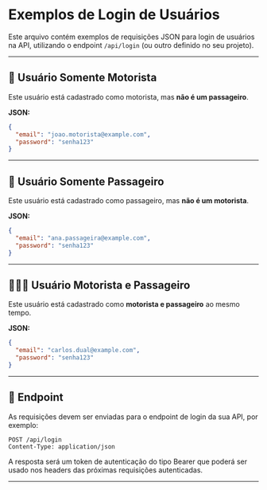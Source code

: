 # Exemplos de Login de Usuários

Este arquivo contém exemplos de requisições JSON para login de usuários na API, utilizando o endpoint `/api/login` (ou outro definido no seu projeto).

---

## 🔐 Usuário Somente Motorista

Este usuário está cadastrado como motorista, mas **não é um passageiro**.

**JSON:**
```json
{
  "email": "joao.motorista@example.com",
  "password": "senha123"
}
```

---

## 🧍 Usuário Somente Passageiro

Este usuário está cadastrado como passageiro, mas **não é um motorista**.

**JSON:**
```json
{
  "email": "ana.passageira@example.com",
  "password": "senha123"
}
```

---

## 🚗🧍‍♂️ Usuário Motorista e Passageiro

Este usuário está cadastrado como **motorista e passageiro** ao mesmo tempo.

**JSON:**
```json
{
  "email": "carlos.dual@example.com",
  "password": "senha123"
}
```

---

## 🔁 Endpoint

As requisições devem ser enviadas para o endpoint de login da sua API, por exemplo:

```
POST /api/login
Content-Type: application/json
```

A resposta será um token de autenticação do tipo Bearer que poderá ser usado nos headers das próximas requisições autenticadas.

---
